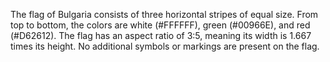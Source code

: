 The flag of Bulgaria consists of three horizontal stripes of equal size. From top to bottom, the colors are white (#FFFFFF), green (#00966E), and red (#D62612). The flag has an aspect ratio of 3:5, meaning its width is 1.667 times its height. No additional symbols or markings are present on the flag.